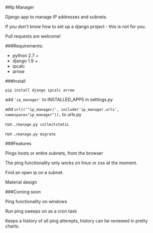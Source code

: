 ##Ip Manager

Django app to manage IP addresses and subnets. 

If you don't know how to set up a django project - this is not for you.

Pull requests are welcome!

###Requirements:
<ul>
<li>python 2.7 +</li>
<li>django 1.9 +</li>
<li>ipcalc</li>
<li>arrow</li>
</ul>


###Install 

```pip install django ipcalc arrow```

add ```'ip_manager'``` to INSTALLED_APPS in settings.py

add ```url(r'^ip_manager/', include('ip_manager.urls', namespace="ip_manager")),``` to urls.py

run ```./manage.py collectstatic```

run ```./manage.py migrate```


###Features

Pings hosts or entire subnets, from the browser

The ping functionality only works on linux or osx at the moment.

Find an open ip on a subnet.

Material design

###Coming soon 

 Ping functionality on windows
 
 Run ping sweeps on as a cron task
 
 Keeps a history of all ping attempts, history can be reviewed in pretty charts.